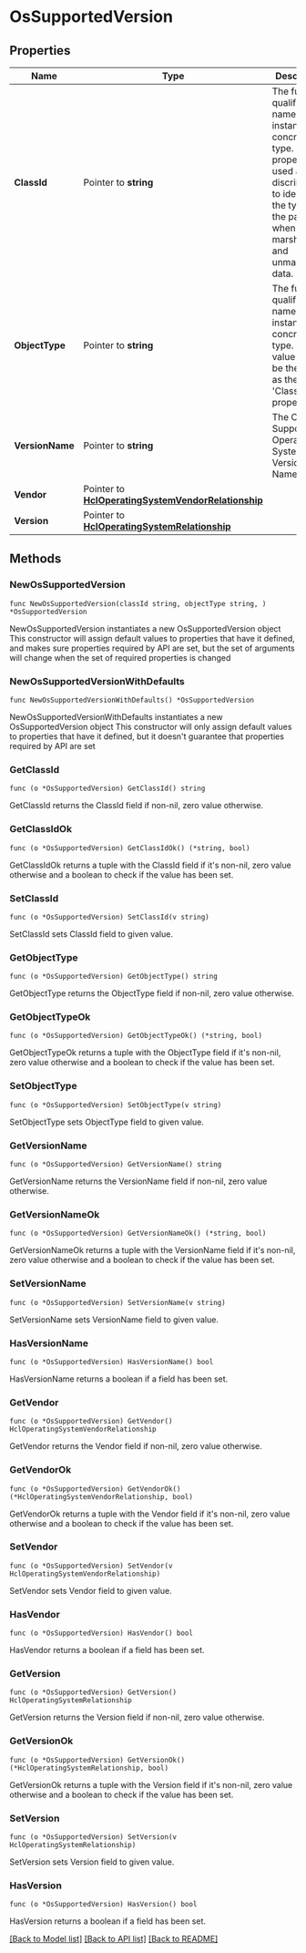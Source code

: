 # OsSupportedVersion

## Properties

Name | Type | Description | Notes
------------ | ------------- | ------------- | -------------
**ClassId** | Pointer to **string** | The fully-qualified name of the instantiated, concrete type. This property is used as a discriminator to identify the type of the payload when marshaling and unmarshaling data. | [default to "os.SupportedVersion"]
**ObjectType** | Pointer to **string** | The fully-qualified name of the instantiated, concrete type. The value should be the same as the &#39;ClassId&#39; property. | [default to "os.SupportedVersion"]
**VersionName** | Pointer to **string** | The OsInstall Supported Operating System Version Name. | [optional] [readonly] 
**Vendor** | Pointer to [**HclOperatingSystemVendorRelationship**](hcl.OperatingSystemVendor.Relationship.md) |  | [optional] 
**Version** | Pointer to [**HclOperatingSystemRelationship**](hcl.OperatingSystem.Relationship.md) |  | [optional] 

## Methods

### NewOsSupportedVersion

`func NewOsSupportedVersion(classId string, objectType string, ) *OsSupportedVersion`

NewOsSupportedVersion instantiates a new OsSupportedVersion object
This constructor will assign default values to properties that have it defined,
and makes sure properties required by API are set, but the set of arguments
will change when the set of required properties is changed

### NewOsSupportedVersionWithDefaults

`func NewOsSupportedVersionWithDefaults() *OsSupportedVersion`

NewOsSupportedVersionWithDefaults instantiates a new OsSupportedVersion object
This constructor will only assign default values to properties that have it defined,
but it doesn't guarantee that properties required by API are set

### GetClassId

`func (o *OsSupportedVersion) GetClassId() string`

GetClassId returns the ClassId field if non-nil, zero value otherwise.

### GetClassIdOk

`func (o *OsSupportedVersion) GetClassIdOk() (*string, bool)`

GetClassIdOk returns a tuple with the ClassId field if it's non-nil, zero value otherwise
and a boolean to check if the value has been set.

### SetClassId

`func (o *OsSupportedVersion) SetClassId(v string)`

SetClassId sets ClassId field to given value.


### GetObjectType

`func (o *OsSupportedVersion) GetObjectType() string`

GetObjectType returns the ObjectType field if non-nil, zero value otherwise.

### GetObjectTypeOk

`func (o *OsSupportedVersion) GetObjectTypeOk() (*string, bool)`

GetObjectTypeOk returns a tuple with the ObjectType field if it's non-nil, zero value otherwise
and a boolean to check if the value has been set.

### SetObjectType

`func (o *OsSupportedVersion) SetObjectType(v string)`

SetObjectType sets ObjectType field to given value.


### GetVersionName

`func (o *OsSupportedVersion) GetVersionName() string`

GetVersionName returns the VersionName field if non-nil, zero value otherwise.

### GetVersionNameOk

`func (o *OsSupportedVersion) GetVersionNameOk() (*string, bool)`

GetVersionNameOk returns a tuple with the VersionName field if it's non-nil, zero value otherwise
and a boolean to check if the value has been set.

### SetVersionName

`func (o *OsSupportedVersion) SetVersionName(v string)`

SetVersionName sets VersionName field to given value.

### HasVersionName

`func (o *OsSupportedVersion) HasVersionName() bool`

HasVersionName returns a boolean if a field has been set.

### GetVendor

`func (o *OsSupportedVersion) GetVendor() HclOperatingSystemVendorRelationship`

GetVendor returns the Vendor field if non-nil, zero value otherwise.

### GetVendorOk

`func (o *OsSupportedVersion) GetVendorOk() (*HclOperatingSystemVendorRelationship, bool)`

GetVendorOk returns a tuple with the Vendor field if it's non-nil, zero value otherwise
and a boolean to check if the value has been set.

### SetVendor

`func (o *OsSupportedVersion) SetVendor(v HclOperatingSystemVendorRelationship)`

SetVendor sets Vendor field to given value.

### HasVendor

`func (o *OsSupportedVersion) HasVendor() bool`

HasVendor returns a boolean if a field has been set.

### GetVersion

`func (o *OsSupportedVersion) GetVersion() HclOperatingSystemRelationship`

GetVersion returns the Version field if non-nil, zero value otherwise.

### GetVersionOk

`func (o *OsSupportedVersion) GetVersionOk() (*HclOperatingSystemRelationship, bool)`

GetVersionOk returns a tuple with the Version field if it's non-nil, zero value otherwise
and a boolean to check if the value has been set.

### SetVersion

`func (o *OsSupportedVersion) SetVersion(v HclOperatingSystemRelationship)`

SetVersion sets Version field to given value.

### HasVersion

`func (o *OsSupportedVersion) HasVersion() bool`

HasVersion returns a boolean if a field has been set.


[[Back to Model list]](../README.md#documentation-for-models) [[Back to API list]](../README.md#documentation-for-api-endpoints) [[Back to README]](../README.md)


